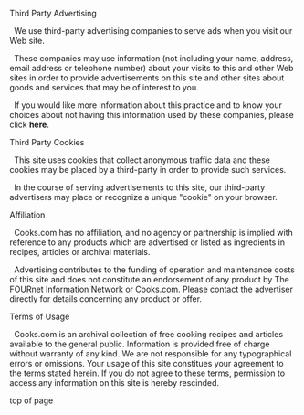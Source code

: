 Third Party Advertising

  We use third-party advertising companies to serve ads when you visit our Web site.

  These companies may use information (not including your name, address, email address or telephone number) about your visits to this and other Web sites in order to provide advertisements on this site and other sites about goods and services that may be of interest to you.

  If you would like more information about this practice and to know your choices about not having this information used by these companies, please click **here**.

Third Party Cookies

  This site uses cookies that collect anonymous traffic data and these cookies may be placed by a third-party in order to provide such services.

  In the course of serving advertisements to this site, our third-party advertisers may place or recognize a unique "cookie" on your browser.

Affiliation

  Cooks.com has no affiliation, and no agency or partnership is implied with reference to any products which are advertised or listed as ingredients in recipes, articles or archival materials.

  Advertising contributes to the funding of operation and maintenance costs of this site and does not constitute an endorsement of any product by The FOURnet Information Network or Cooks.com. Please contact the advertiser directly for details concerning any product or offer.

Terms of Usage

  Cooks.com is an archival collection of free cooking recipes and articles available to the general public. Information is provided free of charge without warranty of any kind. We are not responsible for any typographical errors or omissions. Your usage of this site constitues your agreement to the terms stated herein. If you do not agree to these terms, permission to access any information on this site is hereby rescinded.

  

top of page